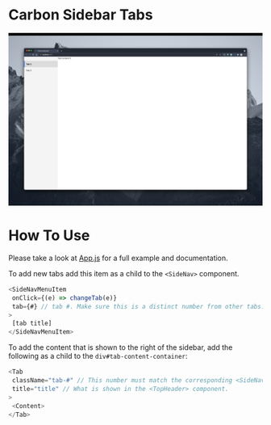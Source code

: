 # Carbon Sidebar Tabs

![demo](demo.png)

# How To Use

Please take a look at [App.js](src/App.js) for a full example and documentation.

To add new tabs add this item as a child to the `<SideNav>` component.

```javascript
<SideNavMenuItem
 onClick={(e) => changeTab(e)}
 tab={#} // tab #. Make sure this is a distinct number from other tabs.
>
 [tab title]
</SideNavMenuItem>
```

To add the content that is shown to the right of the sidebar, add the following as a child to the `div#tab-content-container`:

```javascript
<Tab
 className="tab-#" // This number must match the corresponding <SideNavMenuItem tab={#}> as mentioned above.
 title="title" // What is shown in the <TopHeader> component.
>
 <Content>
</Tab>
```
